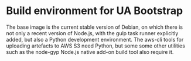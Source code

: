 # Build environment for UA Bootstrap

The base image is the current stable version of Debian, on which there is not
only a recent version of Node.js, with the gulp task runner explicitly added,
but also a Python development environment. The aws-cli tools for uploading
artefacts to AWS S3 need Python, but some some other utilities such as the
node-gyp Node.js native add-on build tool also require it.
